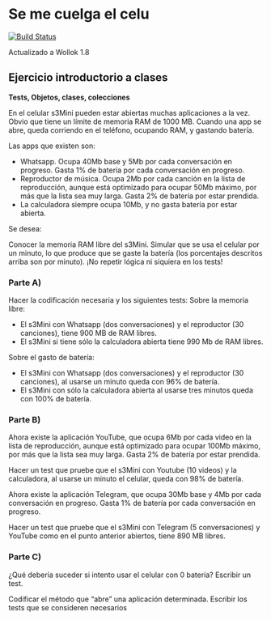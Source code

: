 # Se me cuelga el celu
 
[![Build Status](https://travis-ci.org/wollok/clasesElCelu.svg?branch=master)](https://travis-ci.org/wollok/clasesElCelu)

Actualizado a Wollok 1.8

## Ejercicio introductorio a clases

**Tests, Objetos, clases, colecciones**

En el celular s3Mini pueden estar abiertas muchas aplicaciones a la vez. Obvio que tiene un límite de memoria RAM de 1000 MB. Cuando una app se abre, queda corriendo en el teléfono, ocupando RAM, y gastando batería.

Las apps que existen son:
- Whatsapp. Ocupa 40Mb base y 5Mb por cada conversación en progreso. Gasta 1% de batería por cada conversación en progreso.
- Reproductor de música. Ocupa 2Mb por cada canción en la lista de reproducción, aunque está optimizado para ocupar 50Mb máximo, por más que la lista sea muy larga. Gasta 2% de batería por estar prendida.
- La calculadora siempre ocupa 10Mb, y no gasta batería por estar abierta.

Se desea:

Conocer la memoria RAM libre del s3Mini.
Simular que se usa el celular por un minuto, lo que produce que se gaste la batería (los porcentajes descritos arriba son por minuto).
¡No repetir lógica ni siquiera en los tests!

### Parte A) 

Hacer la codificación necesaria y los siguientes tests:
Sobre la memoria libre:
- El s3Mini con Whatsapp (dos conversaciones) y el reproductor (30 canciones), tiene 900 MB de RAM libres.
- El s3Mini si tiene sólo la calculadora abierta tiene 990 Mb de RAM libres.

Sobre el gasto de batería:
- El s3Mini con Whatsapp (dos conversaciones) y el reproductor (30 canciones), al usarse un minuto queda con 96% de batería.
- El s3Mini con sólo la calculadora abierta al usarse tres minutos queda con 100% de batería. 

### Parte B) 
Ahora existe la aplicación YouTube, que ocupa 6Mb por cada video en la lista de reproducción, aunque está optimizado para ocupar 100Mb máximo, por más que la lista sea muy larga. Gasta 2% de batería por estar prendida.

Hacer un test que pruebe que el s3Mini con Youtube (10 videos) y la calculadora, al usarse un minuto el celular, queda con 98% de batería.

Ahora existe la aplicación Telegram, que ocupa 30Mb base y 4Mb por cada conversación en progreso. Gasta 1% de batería por cada conversación en progreso.

Hacer un test que pruebe que el s3Mini con Telegram (5 conversaciones) y YouTube como en el punto anterior abiertos, tiene 890 MB libres.

### Parte C) 

¿Qué debería suceder si intento usar el celular con 0 batería? Escribir un test.

Codificar el método que “abre” una aplicación determinada. Escribir los tests que se consideren necesarios
